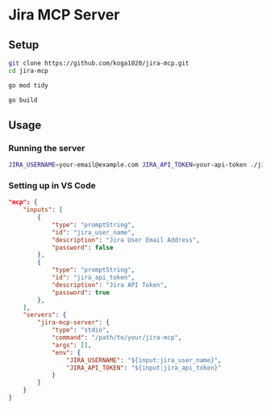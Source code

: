 # Jira MCP Server

## Setup

```bash
git clone https://github.com/koga1020/jira-mcp.git
cd jira-mcp
```

```bash
go mod tidy
```

```bash
go build
```

## Usage

### Running the server

```bash
JIRA_USERNAME=your-email@example.com JIRA_API_TOKEN=your-api-token ./jira-mcp
```

### Setting up in VS Code

```json
"mcp": {
    "inputs": [
        {
            "type": "promptString",
            "id": "jira_user_name",
            "description": "Jira User Email Address",
            "password": false
        },
        {
            "type": "promptString",
            "id": "jira_api_token",
            "description": "Jira API Token",
            "password": true
        },
    ],
    "servers": {
        "jira-mcp-server": {
            "type": "stdio",
            "command": "/path/to/your/jira-mcp",
            "args": [],
            "env": {
                "JIRA_USERNAME": "${input:jira_user_name}",
                "JIRA_API_TOKEN": "${input:jira_api_token}"
            }
        }
    }
}
```
